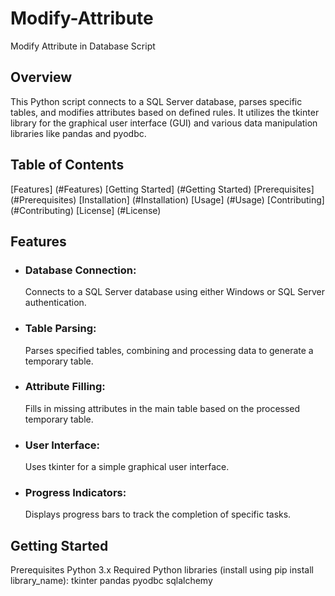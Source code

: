 # Modify-Attribute
Modify Attribute in Database Script

## Overview
This Python script connects to a SQL Server database, parses specific tables, and modifies attributes based on defined rules. It utilizes the tkinter library for the graphical user interface (GUI) and various data manipulation libraries like pandas and pyodbc.

## Table of Contents
[Features] (#Features)
[Getting Started] (#Getting Started)
[Prerequisites] (#Prerequisites)
[Installation] (#Installation)
[Usage] (#Usage)
[Contributing] (#Contributing)
[License] (#License)

## Features
* ### Database Connection:
  Connects to a SQL Server database using either Windows or SQL Server authentication.
* ### Table Parsing:
  Parses specified tables, combining and processing data to generate a temporary table.
* ### Attribute Filling:
  Fills in missing attributes in the main table based on the processed temporary table.
* ### User Interface:
  Uses tkinter for a simple graphical user interface.
* ### Progress Indicators:
  Displays progress bars to track the completion of specific tasks.

## Getting Started
Prerequisites
Python 3.x
Required Python libraries (install using pip install library_name):
tkinter
pandas
pyodbc
sqlalchemy


